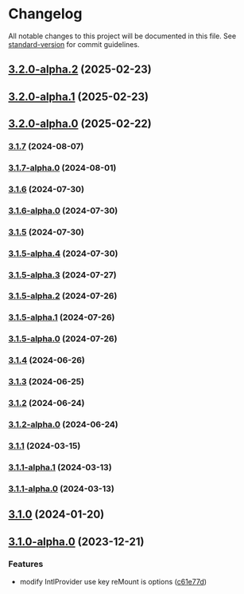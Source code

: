 # Changelog

All notable changes to this project will be documented in this file. See [standard-version](https://github.com/conventional-changelog/standard-version) for commit guidelines.

## [3.2.0-alpha.2](https://github.com/acrool/acrool-react-locale/compare/v3.2.0-alpha.1...v3.2.0-alpha.2) (2025-02-23)

## [3.2.0-alpha.1](https://github.com/acrool/acrool-react-locale/compare/v3.2.0-alpha.0...v3.2.0-alpha.1) (2025-02-23)

## [3.2.0-alpha.0](https://github.com/acrool/acrool-react-locale/compare/v3.1.7...v3.2.0-alpha.0) (2025-02-22)

### [3.1.7](https://github.com/acrool/acrool-react-locale/compare/v3.1.7-alpha.0...v3.1.7) (2024-08-07)

### [3.1.7-alpha.0](https://github.com/acrool/acrool-react-locale/compare/v3.1.6...v3.1.7-alpha.0) (2024-08-01)

### [3.1.6](https://github.com/acrool/acrool-react-locale/compare/v3.1.6-alpha.0...v3.1.6) (2024-07-30)

### [3.1.6-alpha.0](https://github.com/acrool/acrool-react-locale/compare/v3.1.5...v3.1.6-alpha.0) (2024-07-30)

### [3.1.5](https://github.com/acrool/acrool-react-locale/compare/v3.1.5-alpha.4...v3.1.5) (2024-07-30)

### [3.1.5-alpha.4](https://github.com/acrool/acrool-react-locale/compare/v3.1.5-alpha.3...v3.1.5-alpha.4) (2024-07-30)

### [3.1.5-alpha.3](https://github.com/acrool/acrool-react-locale/compare/v3.1.5-alpha.2...v3.1.5-alpha.3) (2024-07-27)

### [3.1.5-alpha.2](https://github.com/acrool/acrool-react-locale/compare/v3.1.5-alpha.1...v3.1.5-alpha.2) (2024-07-26)

### [3.1.5-alpha.1](https://github.com/acrool/acrool-react-locale/compare/v3.1.5-alpha.0...v3.1.5-alpha.1) (2024-07-26)

### [3.1.5-alpha.0](https://github.com/acrool/acrool-react-locale/compare/v3.1.4...v3.1.5-alpha.0) (2024-07-26)

### [3.1.4](https://github.com/acrool/acrool-react-locale/compare/v3.1.3...v3.1.4) (2024-06-26)

### [3.1.3](https://github.com/acrool/acrool-react-locale/compare/v3.1.2...v3.1.3) (2024-06-25)

### [3.1.2](https://github.com/acrool/acrool-react-locale/compare/v3.1.2-alpha.0...v3.1.2) (2024-06-24)

### [3.1.2-alpha.0](https://github.com/acrool/acrool-react-locale/compare/v3.1.1...v3.1.2-alpha.0) (2024-06-24)

### [3.1.1](https://github.com/imagine10255/bear-react-locale/compare/v3.1.1-alpha.1...v3.1.1) (2024-03-15)

### [3.1.1-alpha.1](https://github.com/imagine10255/bear-react-locale/compare/v3.1.1-alpha.0...v3.1.1-alpha.1) (2024-03-13)

### [3.1.1-alpha.0](https://github.com/imagine10255/bear-react-locale/compare/v3.1.0...v3.1.1-alpha.0) (2024-03-13)

## [3.1.0](https://github.com/imagine10255/bear-react-locale/compare/v3.1.0-alpha.0...v3.1.0) (2024-01-20)

## [3.1.0-alpha.0](https://github.com/imagine10255/bear-react-locale/compare/v3.0.0...v3.1.0-alpha.0) (2023-12-21)


### Features

* modify IntlProvider use key reMount is options ([c61e77d](https://github.com/imagine10255/bear-react-locale/commit/c61e77dcf0cc57ca3bfaebd1a9951d81d5f8f9df))
